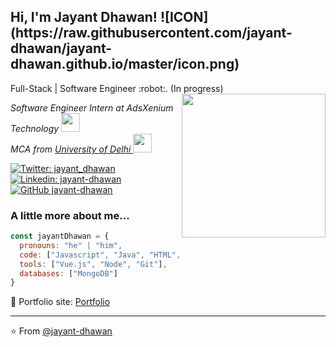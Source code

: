 <h2> Hi, I'm Jayant Dhawan! ![ICON](https://raw.githubusercontent.com/jayant-dhawan/jayant-dhawan.github.io/master/icon.png) </h2>
Full-Stack | Software Engineer :robot:. (In progress)
<img align='right' src="https://camo.githubusercontent.com/4a1373646ed18da95a6d86d4131e0f4ead0236fd/68747470733a2f2f6d656469612e67697068792e636f6d2f6d656469612f38333648694a633770677a7938694e58436e2f67697068792e676966" width="230">
<p><em>Software Engineer Intern at AdsXenium Technology  <img src="https://media.giphy.com/media/WUlplcMpOCEmTGBtBW/giphy.gif" width="30"></br>MCA from <a href="http://cs.du.ac.in/">University of Delhi  </a><img src="https://media.giphy.com/media/fYSnHlufseco8Fh93Z/giphy.gif" width="30"> 
</em></p>

[![Twitter: jayant_dhawan](https://img.shields.io/twitter/follow/jayant_dhawan?style=social)](https://twitter.com/jayant_dhawan)
[![Linkedin: jayant-dhawan](https://img.shields.io/badge/-jayant--dhawan-blue?style=flat-square&logo=Linkedin&logoColor=white&link=https://www.linkedin.com/in/jayant-dhawan/)](https://www.linkedin.com/in/jayant-dhawan/)
[![GitHub jayant-dhawan](https://img.shields.io/github/followers/jayant-dhawan?label=follow&style=social)](https://github.com/jayant-dhawan)


### A little more about me...  

```javascript
const jayantDhawan = {
  pronouns: "he" | "him",
  code: ["Javascript", "Java", "HTML", "CSS"],
  tools: ["Vue.js", "Node", "Git"],
  databases: ["MongoDB"]
}
```
🎯 Portfolio site: [Portfolio](https://jayant-dhawan.github.io/)

---

⭐️ From [@jayant-dhawan](https://github.com/jayant-dhawan)
